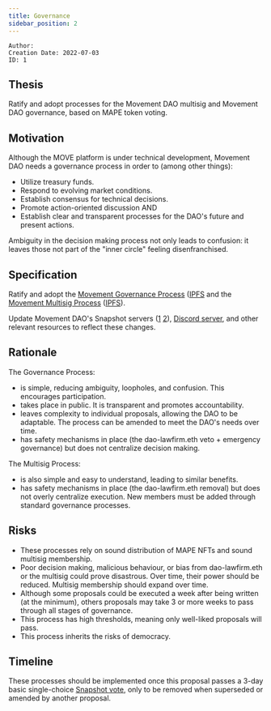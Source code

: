 ```yaml
---
title: Governance
sidebar_position: 2
---
```


```
Author:
Creation Date: 2022-07-03
ID: 1
```

## Thesis

Ratify and adopt processes for the Movement DAO multisig and Movement DAO governance, based on MAPE token voting.

## Motivation

Although the MOVE platform is under technical development, Movement DAO needs a governance process in order to (among other things):

-   Utilize treasury funds.
-   Respond to evolving market conditions.
-   Establish consensus for technical decisions.
-   Promote action-oriented discussion AND
-   Establish clear and transparent processes for the DAO's future and present actions.

Ambiguity in the decision making process not only leads to confusion: it leaves those not part of the "inner circle" feeling disenfranchised.

## Specification

Ratify and adopt the [Movement Governance Process](https://move-docs.on.fleek.co/docs/dao/governance/) ([IPFS](https://gateway.pinata.cloud/ipfs/QmRGs9i365KXDwmY5QHrgibcSDjXWnpimUbzD78VuA6Cyf) and the [Movement Multisig Process](https://move-docs.on.fleek.co/docs/dao/multisig/) ([IPFS](https://gateway.pinata.cloud/ipfs/QmWE5xGCiLhF2PAHL32kZ19X8YJ7CwFYtbny8KHgT1U9DY)).

Update Movement DAO's Snapshot servers ([1](https://snapshot.org/#/movedao.eth) [2](https://snapshot.org/#/snapshot.movedao.eth)), [Discord server](https://discord.gg/movexyz), and other relevant resources to reflect these changes.

## Rationale

The Governance Process:

-   is simple, reducing ambiguity, loopholes, and confusion. This encourages participation.
-   takes place in public. It is transparent and promotes accountability.
-   leaves complexity to individual proposals, allowing the DAO to be adaptable. The process can be amended to meet the DAO's needs over time.
-   has safety mechanisms in place (the dao-lawfirm.eth veto + emergency governance) but does not centralize decision making.

The Multisig Process:

-   is also simple and easy to understand, leading to similar benefits.
-   has safety mechanisms in place (the dao-lawfirm.eth removal) but does not overly centralize execution. New members must be added through standard governance processes.

## Risks

-   These processes rely on sound distribution of MAPE NFTs and sound multisig membership.
-   Poor decision making, malicious behaviour, or bias from dao-lawfirm.eth or the multisig could prove disastrous. Over time, their power should be reduced. Multisig membership should expand over time.
-   Although some proposals could be executed a week after being written (at the minimum), others proposals may take 3 or more weeks to pass through all stages of governance.
-   This process has high thresholds, meaning only well-liked proposals will pass.
-   This process inherits the risks of democracy.

## Timeline

These processes should be implemented once this proposal passes a 3-day basic single-choice [Snapshot vote](https://snapshot.org/#/movedao.eth), only to be removed when superseded or amended by another proposal.
